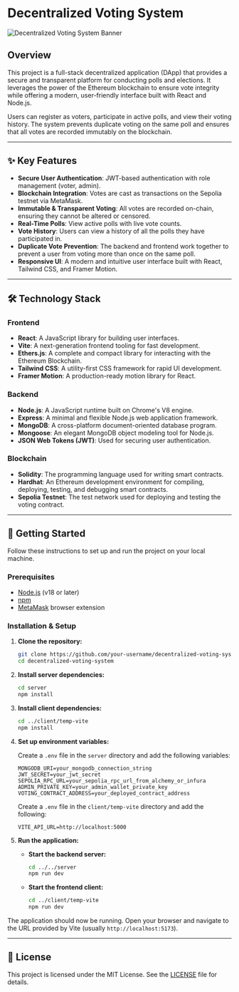 # Decentralized Voting System

![Decentralized Voting System Banner](https://images.unsplash.com/photo-1639762681057-408e52192e56?q=80&w=2070&auto=format&fit=crop&ixlib=rb-4.0.3&ixid=M3wxMjA3fDB8MHxwaG90by1wYWdlfHx8fGVufDB8fHx8fA%3D%3D)


## Overview

This project is a full-stack decentralized application (DApp) that provides a secure and transparent platform for conducting polls and elections. It leverages the power of the Ethereum blockchain to ensure vote integrity while offering a modern, user-friendly interface built with React and Node.js.

Users can register as voters, participate in active polls, and view their voting history. The system prevents duplicate voting on the same poll and ensures that all votes are recorded immutably on the blockchain.

---

## ✨ Key Features

- **Secure User Authentication**: JWT-based authentication with role management (voter, admin).
- **Blockchain Integration**: Votes are cast as transactions on the Sepolia testnet via MetaMask.
- **Immutable & Transparent Voting**: All votes are recorded on-chain, ensuring they cannot be altered or censored.
- **Real-Time Polls**: View active polls with live vote counts.
- **Vote History**: Users can view a history of all the polls they have participated in.
- **Duplicate Vote Prevention**: The backend and frontend work together to prevent a user from voting more than once on the same poll.
- **Responsive UI**: A modern and intuitive user interface built with React, Tailwind CSS, and Framer Motion.

---

## 🛠️ Technology Stack

### Frontend
- **React**: A JavaScript library for building user interfaces.
- **Vite**: A next-generation frontend tooling for fast development.
- **Ethers.js**: A complete and compact library for interacting with the Ethereum Blockchain.
- **Tailwind CSS**: A utility-first CSS framework for rapid UI development.
- **Framer Motion**: A production-ready motion library for React.

### Backend
- **Node.js**: A JavaScript runtime built on Chrome's V8 engine.
- **Express**: A minimal and flexible Node.js web application framework.
- **MongoDB**: A cross-platform document-oriented database program.
- **Mongoose**: An elegant MongoDB object modeling tool for Node.js.
- **JSON Web Tokens (JWT)**: Used for securing user authentication.

### Blockchain
- **Solidity**: The programming language used for writing smart contracts.
- **Hardhat**: An Ethereum development environment for compiling, deploying, testing, and debugging smart contracts.
- **Sepolia Testnet**: The test network used for deploying and testing the voting contract.

---

## 🚀 Getting Started

Follow these instructions to set up and run the project on your local machine.

### Prerequisites

- [Node.js](https://nodejs.org/) (v18 or later)
- [npm](https://www.npmjs.com/)
- [MetaMask](https://metamask.io/) browser extension

### Installation & Setup

1.  **Clone the repository:**
    ```bash
    git clone https://github.com/your-username/decentralized-voting-system.git
    cd decentralized-voting-system
    ```

2.  **Install server dependencies:**
    ```bash
    cd server
    npm install
    ```

3.  **Install client dependencies:**
    ```bash
    cd ../client/temp-vite
    npm install
    ```

4.  **Set up environment variables:**

    Create a `.env` file in the `server` directory and add the following variables:

    ```env
    MONGODB_URI=your_mongodb_connection_string
    JWT_SECRET=your_jwt_secret
    SEPOLIA_RPC_URL=your_sepolia_rpc_url_from_alchemy_or_infura
    ADMIN_PRIVATE_KEY=your_admin_wallet_private_key
    VOTING_CONTRACT_ADDRESS=your_deployed_contract_address
    ```

    Create a `.env` file in the `client/temp-vite` directory and add the following:

    ```env
    VITE_API_URL=http://localhost:5000
    ```

5.  **Run the application:**

    -   **Start the backend server:**
        ```bash
        cd ../../server
        npm run dev
        ```

    -   **Start the frontend client:**
        ```bash
        cd ../client/temp-vite
        npm run dev
        ```

The application should now be running. Open your browser and navigate to the URL provided by Vite (usually `http://localhost:5173`).

---

## 📄 License

This project is licensed under the MIT License. See the [LICENSE](LICENSE) file for details.

